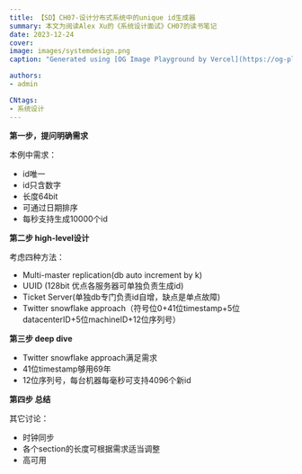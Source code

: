 ```yaml
---
title: 【SD】CH07-设计分布式系统中的unique id生成器
summary: 本文为阅读Alex Xu的《系统设计面试》CH07的读书笔记
date: 2023-12-24
cover:
image: images/systemdesign.png
caption: "Generated using [OG Image Playground by Vercel](https://og-playground.vercel.app/)"

authors:
- admin

CNtags:
- 系统设计
---
```


**第一步，提问明确需求**

本例中需求：
- id唯一
- id只含数字
- 长度64bit
- 可通过日期排序
- 每秒支持生成10000个id

**第二步 high-level设计**

考虑四种方法：
- Multi-master replication(db auto increment by k)
- UUID (128bit 优点各服务器可单独负责生成id)
- Ticket Server(单独db专门负责id自增，缺点是单点故障)
- Twitter snowflake approach（符号位0+41位timestamp+5位datacenterID+5位machineID+12位序列号）

**第三步 deep dive**
- Twitter snowflake approach满足需求
- 41位timestamp够用69年
- 12位序列号，每台机器每毫秒可支持4096个新id

**第四步 总结**

其它讨论：
- 时钟同步
- 各个section的长度可根据需求适当调整
- 高可用

